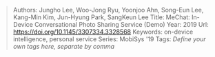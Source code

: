 > Authors: Jungho Lee, Woo-Jong Ryu, Yoonjoo Ahn, Song-Eun Lee, Kang-Min Kim, Jun-Hyung Park, SangKeun Lee
> Title: MeChat: In-Device Conversational Photo Sharing Service (Demo)
> Year: 2019
> Url: https://doi.org/10.1145/3307334.3328568
> Keywords: on-device intelligence, personal service
> Series: MobiSys '19
> Tags: *Define your own tags here, separate by comma*